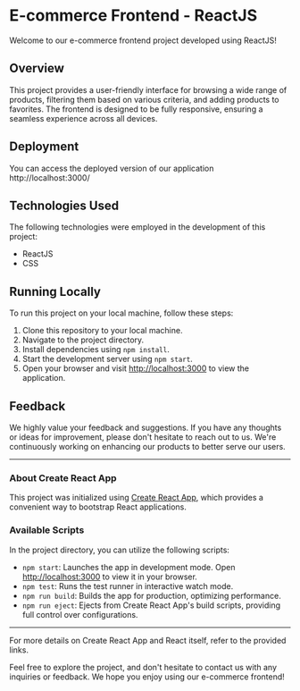 # E-commerce Frontend - ReactJS

Welcome to our e-commerce frontend project developed using ReactJS!

## Overview

This project provides a user-friendly interface for browsing a wide range of products, filtering them based on various criteria, and adding products to favorites. The frontend is designed to be fully responsive, ensuring a seamless experience across all devices.

## Deployment

You can access the deployed version of our application http://localhost:3000/




## Technologies Used

The following technologies were employed in the development of this project:

- ReactJS
- CSS

## Running Locally

To run this project on your local machine, follow these steps:

1. Clone this repository to your local machine.
2. Navigate to the project directory.
3. Install dependencies using `npm install`.
4. Start the development server using `npm start`.
5. Open your browser and visit [http://localhost:3000](http://localhost:3000) to view the application.

## Feedback

We highly value your feedback and suggestions. If you have any thoughts or ideas for improvement, please don't hesitate to reach out to us. We're continuously working on enhancing our products to better serve our users.

---

### About Create React App

This project was initialized using [Create React App](https://github.com/facebook/create-react-app), which provides a convenient way to bootstrap React applications.

### Available Scripts

In the project directory, you can utilize the following scripts:

- `npm start`: Launches the app in development mode. Open [http://localhost:3000](http://localhost:3000) to view it in your browser.
- `npm test`: Runs the test runner in interactive watch mode.
- `npm run build`: Builds the app for production, optimizing performance.
- `npm run eject`: Ejects from Create React App's build scripts, providing full control over configurations.

---

For more details on Create React App and React itself, refer to the provided links.

Feel free to explore the project, and don't hesitate to contact us with any inquiries or feedback. We hope you enjoy using our e-commerce frontend!
